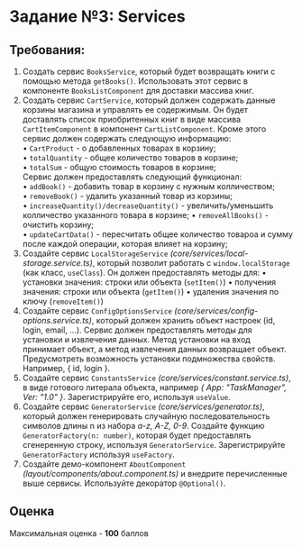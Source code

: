# Задание №3: Services

## Требования:

1. Создать сервис `BooksService`, который будет возвращать книги с помощью метода `getBooks()`. Использовать этот сервис в компоненте `BooksListComponent` для доставки массива книг.
2. Создать сервис `CartService`, который должен содержать данные корзины магазина и управлять ее содержимым. Он будет доставлять список приобритенных книг в виде массива `CartItemComponent` в компонент `CartListComponent`. Кроме этого сервис должен содержать следующую информацию:  
    • `CartProduct` - о добавленных товарах в корзину;  
    • `totalQuantity` - общее количество товаров в корзине;  
    • `totalSum` - общую стоимость товаров в корзине;  
   Сервис должен предоставлять следующий функционал:  
    • `addBook()` - добавить товар в корзину с нужным колличеством;  
    • `removeBook()` - удалить указанный товар из корзины;  
    • `increaseQuantity()/decreaseQuantity()` - увеличить/уменьшить колличество указанного товара в корзине;
   • `removeAllBooks()` - очистить корзину;  
    • `updateCartData()` - пересчитать общее количество товароа и сумму после каждой операции, которая влияет на корзину;
3. Создайте сервис `LocalStorageService` _(core/services/local-storage.service.ts)_, который позволит работать
   с `window.localStorage` (как класс, `useClass`). Он должен предоставлять методы для:
   • установки значения: строки или объекта (`setItem()`)
   • получения значения: строки или объекта (`getItem()`)
   • удаления значения по ключу (`removeItem()`)
4. Создайте сервис `ConfigOptionsService` _(core/services/config-options.service.ts)_, который должен хранить объект настроек (id, login, email, ...). Сервис должен предоставлять методы для установки и извлечения данных. Метод установки на вход принимает объект, а метод извлечения данных возвращает объект. Предусмотреть возможность установки подмножества свойств. Например, { id, login }.
5. Создайте сервис `ConstantsService` _(core/services/constant.service.ts)_, в виде готового литерала объекта, например _{ App: "TaskManager", Ver: "1.0" }_. Зарегистрируйте его, используя `useValue`.
6. Создайте сервис `GeneratorService` _(core/services/generator.ts)_, который должен генерировать случайную последовательность символов длины n из набора _a-z, A-Z, 0-9_. Создайте функцию `GeneratorFactory(n: number)`, которая будет предоставлять сгенеренную строку, используя `GeneratorService`. Зарегистрируйте `GeneratorFactory` используя `useFactory`.
7. Создайте демо-компонент `AboutComponent` _(layout/components/about.component.ts)_ и внедрите перечисленные выше сервисы. Используйте декоратор `@Optional()`.

## Оценка

Максимальная оценка - **100** баллов
